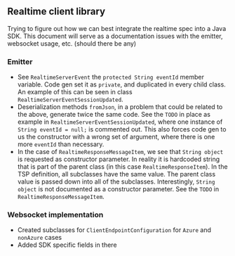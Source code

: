 ## Realtime client library

Trying to figure out how we can best integrate the realtime spec into a Java SDK. This document will serve as a documentation issues with the emitter, websocket usage, etc. (should there be any)

### Emitter

- See `RealtimeServerEvent` the `protected String eventId` member variable. Code gen set it as `private`, and duplicated in every child class. An example of this can be seen in class `RealtimeServerEventSessionUpdated`.
- Deserialization methods `fromJson`, in a problem that could be related to the above, generate twice the same code. See the `TODO` in place as example in `RealtimeServerEventSessionUpdated`, where one instance of `String eventId = null;` is commented out. This also forces code gen to us the constructor with a wrong set of argument, where there is one more `eventId` than necessary.
- In the case of `RealtimeResponseMessageItem`, we see that `String object` is requested as constructor parameter. In reality it is hardcoded string that is part of the parent class (in this case `RealtimeResponseItem`). In the TSP definition, all subclasses have the same value. The parent class value is passed down into all of the subclasses. Interestingly, `String object` is not documented as a constructor parameter. See the `TODO` in `RealtimeResponseMessageItem`.

### Websocket implementation

- Created subclasses for `ClientEndpointConfiguration` for `Azure` and `nonAzure` cases
- Added SDK specific fields in there
